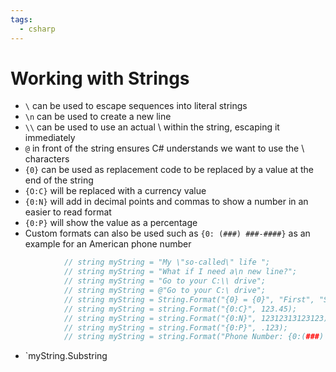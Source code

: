 ```yaml
---
tags:
  - csharp
---
```

# Working with Strings

* `\` can be used to escape sequences into literal strings
* `\n` can be used to create a new line
* `\\` can be used to use an actual \ within the string, escaping it immediately
* `@` in front of the string ensures C# understands we want to use the \\ characters
* `{0}` can be used as replacement code to be replaced by a value at the end of the string
* `{O:C}` will be replaced with a currency value
* `{0:N}` will add in decimal points and commas to show a number in an easier to read format
* `{0:P}` will show the value as a percentage
* Custom formats can also be used such as `{0: (###) ###-####}` as an example for an American phone number

```c#
            // string myString = "My \"so-called\" life ";
            // string myString = "What if I need a\n new line?";
            // string myString = "Go to your C:\\ drive";
            // string myString = @"Go to your C:\ drive";
            // string myString = String.Format("{0} = {0}", "First", "Second");
            // string myString = string.Format("{0:C}", 123.45);
            // string myString = string.Format("{0:N}", 12312313123123);
            // string myString = string.Format("{0:P}", .123);
            // string myString = string.Format("Phone Number: {0:(###) ###-####}", 1234567899);
```

* `myString.Substring




